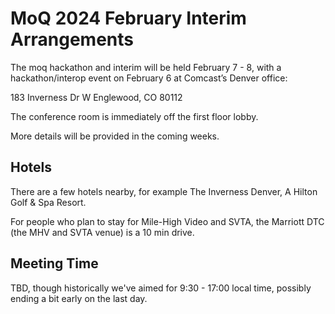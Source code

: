 # MoQ 2024 February Interim Arrangements

The moq hackathon and interim will be held February 7 - 8, with a hackathon/interop event on February 6 at Comcast’s Denver office:

183 Inverness Dr W
Englewood, CO 80112

The conference room is immediately off the first floor lobby.

More details will be provided in the coming weeks.

## Hotels

There are a few hotels nearby, for example The Inverness Denver, A Hilton Golf & Spa Resort.  

For people who plan to stay for Mile-High Video and SVTA, the Marriott DTC (the MHV and SVTA venue) is a 10 min drive.

## Meeting Time

TBD, though historically we've aimed for 9:30 - 17:00 local time, possibly ending a bit early on the last day.
